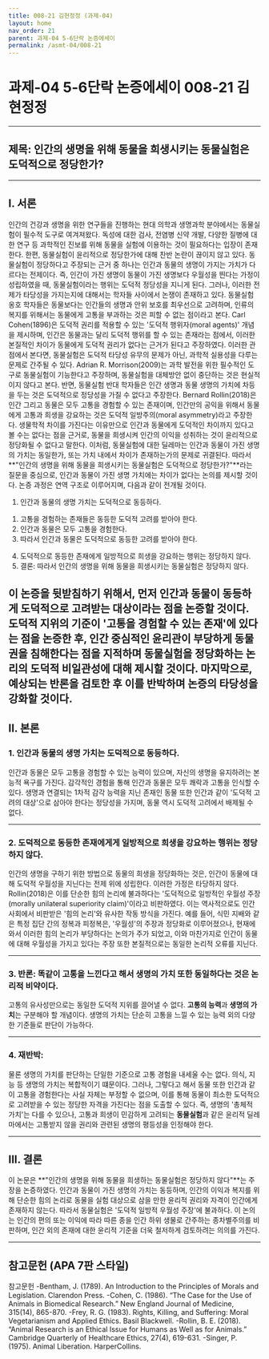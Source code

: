 ```yaml
---
title: 008-21 김현정정 (과제-04)
layout: home
nav_order: 21
parent: 과제-04 5-6단락 논증에세이
permalink: /asmt-04/008-21
---
```


# 과제-04 5-6단락 논증에세이 008-21 김현정정 

---

## 제목: 인간의 생명을 위해 동물을 희생시키는 동물실험은 도덕적으로 정당한가?

---

## I. 서론

 인간의 건강과 생명을 위한 연구들을 진행하는 현대 의학과 생명과학 분야에서는 동물실험이 필수적 도구로 여겨져왔다. 독성에 대한 검사, 전염병 신약 개발, 다양한 질병에 대한 연구 등 과학적인 진보를 위해 동물을 실험에 이용하는 것이 필요하다는 입장이 존재한다. 한편, 동물실험이 윤리적으로 정당한가에 대해 찬반 논란이 끊이지 않고 있다. 동물실험이 정당하다고 주장되는 근거 중 하나는 인간과 동물의 생명이 가지는 가치가 다르다는 전제이다. 즉, 인간이 가진 생명이 동물이 가진 생명보다 우월성을 띈다는 가정이 성립하였을 때, 동물실험이라는 행위는 도덕적 정당성을 지니게 된다. 그러나, 이러한 전제가 타당성을 가지는지에 대해서는 학자들 사이에서 논쟁이 존재하고 있다. 동물실험 옹호 학자들은 동물보다는 인간들의 생명과 안위 보호를 최우선으로 고려하며, 인류의 복지를 위해서는 동물에게 고통을 부과하는 것은 피할 수 없는 점이라고 본다. Carl Cohen(1896)은 도덕적 권리를 적용할 수 있는 '도덕적 행위자(moral agents)' 개념을 제시하며, 인간은 동물과는 달리 도덕적 행위를 할 수 있는 존재라는 점에서, 이러한 본질적인 차이가 동물에게 도덕적 권리가 없다는 근거가 된다고 주장하였다. 이러한 관점에서 본다면, 동물실험은 도덕적 타당성 유무의 문제가 아닌, 과학적 실용성을 다루는 문제로 간주될 수 있다. Adrian R. Morrison(2009)는 과학 발전을 위한 필수적인 도구로 동물실험이 기능한다고 주장하며, 동물실험을 대체방안 없이 중단하는 것은 현실적이지 않다고 본다. 
 반면, 동물실험 반대 학자들은 인간 생명과 동물 생명의 가치에 차등을 두는 것은 도덕적으로 정당성을 가질 수 없다고 주장한다. Bernard Rollin(2018)은 인간 그리고 동물은 모두 고통을 경험할 수 있는 존재이며, 인간만의 공익을 위해서 동물에게 고통과 희생을 강요하는 것은 도덕적 일방주의(moral asymmetry)라고 주장한다. 생물학적 차이를 가진다는 이유만으로 인간과 동물에게 도덕적인 차이까지 있다고 볼 수는 없다는 점을 근거로, 동물을 희생시켜 인간의 이익을 성취하는 것이 윤리적으로 정당화될 수 없다고 말한다. 
  이처럼, 동물실험에 대한 딜레마는 인간과 동물이 가진 생명의 가치는 동일한가, 또는 가치 내에서 차이가 존재하는가의 문제로 귀결된다. 따라서 **"인간의 생명을 위해 동물을 희생시키는 동물실험은 도덕적으로 정당한가?"**라는 질문을 중심으로, 인간과 동물이 가진 생명 가치에는 차이가 없다는 논의를 제시할 것이다. 논증 과정은 연역 구조로 이루어지며, 다음과 같이 전개될 것이다.
  1. 인간과 동물의 생명 가치는 도덕적으로 동등하다. 
  1) 고통을 경험하는 존재들은 동등한 도덕적 고려를 받아야 한다.
  2) 인간과 동물은 모두 고통을 경험한다. 
  3) 따라서 인간과 동물은 도덕적으로 동등한 고려를 받아야 한다.

  4. 도덕적으로 동등한 존재에게 일방적으로 희생을 강요하는 행위는 정당하지 않다.
  5. 결론: 따라서 인간의 생명을 위해 동물을 희생시키는 동물실험은 정당하지 않다. 

   이 논증을 뒷받침하기 위해서, 먼저 인간과 동물이 동등하게 도덕적으로 고려받는 대상이라는 점을 논증할 것이다. 도덕적 지위의 기준이 '고통을 경험할 수 있는 존재'에 있다는 점을 논증한 후, 인간 중심적인 윤리관이 부당하게 동물권을 침해한다는 점을 지적하며 동물실험을 정당화하는 논리의 도덕적 비일관성에 대해 제시할 것이다. 마지막으로, 예상되는 반론을 검토한 후 이를 반박하며 논증의 타당성을 강화할 것이다. 
---

## II. 본론

### 1. 인간과 동물의 생명 가치는 도덕적으로 동등하다.

인간과 동물은 모두 고통을 경험할 수 있는 능력이 있으며, 자신의 생명을 유지하려는 본능적 욕구를 가진다. 감각적인 경험을 통해 인간과 동물은 모두 쾌락과 고통을 인식할 수 있다. 생명과 연결되는 1차적 감각 능력을 지닌 존재인 동물 또한 인간과 같이 '도덕적 고려의 대상'으로 삼아야 한다는 정당성을 가지며, 동물 역시 도덕적 고려에서 배제될 수 없다. 

---

### 2. 도덕적으로 동등한 존재에게게 일방적으로 희생을 강요하는 행위는 정당하지 않다. 

인간의 생명을 구하기 위한 방법으로 동물의 희생을 정당화하는 것은, 인간이 동물에 대해 도덕적 우월성을 지닌다는 전제 위에 성립한다. 이러한 가정은 타당하지 않다. Rollin(2018)은 이를 단순한 힘의 논리에 불과하다는 '도덕적으로 일방적인 우월성 주장(morally unilateral superiority claim)'이라고 비판하였다. 이는 역사적으로도 인간 사회에서 비판받은 '힘의 논리'와 유사한 작동 방식을 가진다. 
 예를 들어, 식민 지배와 같은 특정 집단 간의 정복과 피정복은, '우월성'의 주장과 정당화로 이루어졌으나, 현재에 와서 이러한 힘의 논리가 부당하다는 논의가 주가 되었고, 이와 마찬가지로 인간이 동물에 대해 우월성을 가지고 있다는 주장 또한 본질적으로는 동일한 논리적 오류를 지닌다.

---

### 3. 반론: 똑같이 고통을 느낀다고 해서 생명의 가치 또한 동일하다는 것은 논리적 비약이다. 

고통의 유사성만으로는 동일한 도덕적 지위를 끌어낼 수 없다. **고통의 능력**과 **생명의 가치**는 구분해야 할 개념이다. 생명의 가치는 단순히 고통을 느낄 수 있는 능력 외의 다양한 기준들로 판단이 가능하다. 


---

### 4. 재반박: 
 물론 생명의 가치를 판단하는 단일한 기준으로 고통 경험을 내세울 수는 없다. 의식, 지능 등 생명의 가치는 복합적이기 떄문이다. 그러나, 그렇다고 해서 동물 또한 인간과 같이 고통을 경험한다는 사실 자체는 부정할 수 없으며, 이를 통해 동물이 최소한 도덕적으로 고려받을 수 있는 정당한 자격을 가진다는 점을 도출할 수 있다. 즉, 생명의 '총체적 가치'는 다를 수 있으나, 고통과 희생이 민감하게 고려되는 **동물실험**과 같은 윤리적 딜레마에서는 고통받지 않을 권리와 관련된 생명의 평등성을 인정해야 한다. 
 

---

## III. 결론 

이 논문은 **"인간의 생명을 위해 동물을 희생하는 동물실험은 정당하지 않다"**는 주장을 논증하였다. 인간과 동물이 가진 생명의 가치는 동등하며, 인간의 이익과 복지를 위해 단순한 힘의 논리로 동물을 실험 대상으로 삼을 만한 윤리적 권리와 자격이 인간에게 존재하지 않는다. 따라서 동물실험은 '도덕적 일방적 우월성 주장'에 불과하다. 이 논의는 인간의 편의 또는 이익에 따라 따른 종을 인간 하위 생물로 간주하는 종차별주의를 비판하며, 인간 외의 존재에 대한 윤리적 기준을 더욱 철저하게 검토하려는 의의를 가진다. 

---

## 참고문헌 (APA 7판 스타일)

참고문헌
-Bentham, J. (1789). An Introduction to the Principles of Morals and Legislation. Clarendon Press.
-Cohen, C. (1986). “The Case for the Use of Animals in Biomedical Research.” New England Journal of Medicine, 315(14), 865-870.
-Frey, R. G. (1983). Rights, Killing, and Suffering: Moral Vegetarianism and Applied Ethics. Basil Blackwell.
-Rollin, B. E. (2018). “Animal Research is an Ethical Issue for Humans as Well as for Animals.” Cambridge Quarterly of Healthcare Ethics, 27(4), 619-631.
-Singer, P. (1975). Animal Liberation. HarperCollins.


